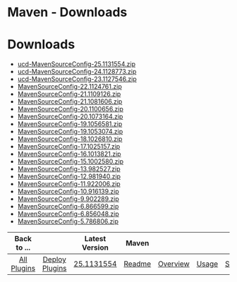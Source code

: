 
Maven - Downloads
=================

# Downloads

- [ucd-MavenSourceConfig-25.1131554.zip](https://raw.githubusercontent.com/UrbanCode/IBM-UCD-PLUGINS/main/files/MavenSourceConfig/ucd-MavenSourceConfig-25.1131554.zip)
- [ucd-MavenSourceConfig-24.1128773.zip](https://raw.githubusercontent.com/UrbanCode/IBM-UCD-PLUGINS/main/files/MavenSourceConfig/ucd-MavenSourceConfig-24.1128773.zip)
- [ucd-MavenSourceConfig-23.1127546.zip](https://raw.githubusercontent.com/UrbanCode/IBM-UCD-PLUGINS/main/files/MavenSourceConfig/ucd-MavenSourceConfig-23.1127546.zip)
- [MavenSourceConfig-22.1124761.zip](https://raw.githubusercontent.com/UrbanCode/IBM-UCD-PLUGINS/main/files/MavenSourceConfig/MavenSourceConfig-22.1124761.zip)
- [MavenSourceConfig-21.1109126.zip](https://raw.githubusercontent.com/UrbanCode/IBM-UCD-PLUGINS/main/files/MavenSourceConfig/MavenSourceConfig-21.1109126.zip)
- [MavenSourceConfig-21.1081606.zip](https://raw.githubusercontent.com/UrbanCode/IBM-UCD-PLUGINS/main/files/MavenSourceConfig/MavenSourceConfig-21.1081606.zip)
- [MavenSourceConfig-20.1100656.zip](https://raw.githubusercontent.com/UrbanCode/IBM-UCD-PLUGINS/main/files/MavenSourceConfig/MavenSourceConfig-20.1100656.zip)
- [MavenSourceConfig-20.1073164.zip](https://raw.githubusercontent.com/UrbanCode/IBM-UCD-PLUGINS/main/files/MavenSourceConfig/MavenSourceConfig-20.1073164.zip)
- [MavenSourceConfig-19.1056581.zip](https://raw.githubusercontent.com/UrbanCode/IBM-UCD-PLUGINS/main/files/MavenSourceConfig/MavenSourceConfig-19.1056581.zip)
- [MavenSourceConfig-19.1053074.zip](https://raw.githubusercontent.com/UrbanCode/IBM-UCD-PLUGINS/main/files/MavenSourceConfig/MavenSourceConfig-19.1053074.zip)
- [MavenSourceConfig-18.1026810.zip](https://raw.githubusercontent.com/UrbanCode/IBM-UCD-PLUGINS/main/files/MavenSourceConfig/MavenSourceConfig-18.1026810.zip)
- [MavenSourceConfig-17.1025157.zip](https://raw.githubusercontent.com/UrbanCode/IBM-UCD-PLUGINS/main/files/MavenSourceConfig/MavenSourceConfig-17.1025157.zip)
- [MavenSourceConfig-16.1013821.zip](https://raw.githubusercontent.com/UrbanCode/IBM-UCD-PLUGINS/main/files/MavenSourceConfig/MavenSourceConfig-16.1013821.zip)
- [MavenSourceConfig-15.1002580.zip](https://raw.githubusercontent.com/UrbanCode/IBM-UCD-PLUGINS/main/files/MavenSourceConfig/MavenSourceConfig-15.1002580.zip)
- [MavenSourceConfig-13.982527.zip](https://raw.githubusercontent.com/UrbanCode/IBM-UCD-PLUGINS/main/files/MavenSourceConfig/MavenSourceConfig-13.982527.zip)
- [MavenSourceConfig-12.981940.zip](https://raw.githubusercontent.com/UrbanCode/IBM-UCD-PLUGINS/main/files/MavenSourceConfig/MavenSourceConfig-12.981940.zip)
- [MavenSourceConfig-11.922006.zip](https://raw.githubusercontent.com/UrbanCode/IBM-UCD-PLUGINS/main/files/MavenSourceConfig/MavenSourceConfig-11.922006.zip)
- [MavenSourceConfig-10.916139.zip](https://raw.githubusercontent.com/UrbanCode/IBM-UCD-PLUGINS/main/files/MavenSourceConfig/MavenSourceConfig-10.916139.zip)
- [MavenSourceConfig-9.902289.zip](https://raw.githubusercontent.com/UrbanCode/IBM-UCD-PLUGINS/main/files/MavenSourceConfig/MavenSourceConfig-9.902289.zip)
- [MavenSourceConfig-6.866599.zip](https://raw.githubusercontent.com/UrbanCode/IBM-UCD-PLUGINS/main/files/MavenSourceConfig/MavenSourceConfig-6.866599.zip)
- [MavenSourceConfig-6.856048.zip](https://raw.githubusercontent.com/UrbanCode/IBM-UCD-PLUGINS/main/files/MavenSourceConfig/MavenSourceConfig-6.856048.zip)
- [MavenSourceConfig-5.786806.zip](https://raw.githubusercontent.com/UrbanCode/IBM-UCD-PLUGINS/main/files/MavenSourceConfig/MavenSourceConfig-5.786806.zip)

|Back to ...||Latest Version|Maven ||||
| :---: | :---: | :---: | :---: | :---: | :---: | :---: |
|[All Plugins](../../index.md)|[Deploy Plugins](../README.md)|[25.1131554](https://raw.githubusercontent.com/UrbanCode/IBM-UCD-PLUGINS/main/files/MavenSourceConfig/ucd-MavenSourceConfig-25.1131554.zip)|[Readme](README.md)|[Overview](overview.md)|[Usage](usage.md)|[Steps](steps.md)|
